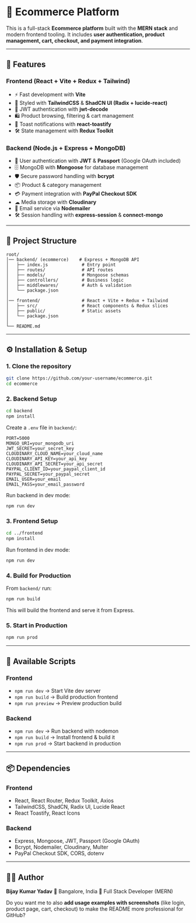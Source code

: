 # 🛒 Ecommerce Platform

This is a full-stack **Ecommerce platform** built with the **MERN stack** and modern frontend tooling.
It includes **user authentication, product management, cart, checkout, and payment integration**.

---

## 🚀 Features

### **Frontend (React + Vite + Redux + Tailwind)**

* ⚡ Fast development with **Vite**
* 🎨 Styled with **TailwindCSS** & **ShadCN UI (Radix + lucide-react)**
* 🔐 JWT authentication with **jwt-decode**
* 🛍 Product browsing, filtering & cart management
* 🔔 Toast notifications with **react-toastify**
* 🛠 State management with **Redux Toolkit**

### **Backend (Node.js + Express + MongoDB)**

* 🔑 User authentication with **JWT** & **Passport** (Google OAuth included)
* 🗄 MongoDB with **Mongoose** for database management
* 🛡 Secure password handling with **bcrypt**
* 📦 Product & category management
* 💳 Payment integration with **PayPal Checkout SDK**
* ☁ Media storage with **Cloudinary**
* 📧 Email service via **Nodemailer**
* 🛠 Session handling with **express-session** & **connect-mongo**

---

## 📂 Project Structure

```
root/
│── backend/ (ecommerce)    # Express + MongoDB API
│   ├── index.js             # Entry point
│   ├── routes/              # API routes
│   ├── models/              # Mongoose schemas
│   ├── controllers/         # Business logic
│   ├── middlewares/         # Auth & validation
│   └── package.json
│
│── frontend/                # React + Vite + Redux + Tailwind
│   ├── src/                 # React components & Redux slices
│   ├── public/              # Static assets
│   └── package.json
│
└── README.md
```

---

## ⚙️ Installation & Setup

### **1. Clone the repository**

```bash
git clone https://github.com/your-username/ecommerce.git
cd ecommerce
```

### **2. Backend Setup**

```bash
cd backend
npm install
```

Create a `.env` file in `backend/`:

```env
PORT=5000
MONGO_URI=your_mongodb_uri
JWT_SECRET=your_secret_key
CLOUDINARY_CLOUD_NAME=your_cloud_name
CLOUDINARY_API_KEY=your_api_key
CLOUDINARY_API_SECRET=your_api_secret
PAYPAL_CLIENT_ID=your_paypal_client_id
PAYPAL_SECRET=your_paypal_secret
EMAIL_USER=your_email
EMAIL_PASS=your_email_password
```

Run backend in dev mode:

```bash
npm run dev
```

### **3. Frontend Setup**

```bash
cd ../frontend
npm install
```

Run frontend in dev mode:

```bash
npm run dev
```

### **4. Build for Production**

From `backend/` run:

```bash
npm run build
```

This will build the frontend and serve it from Express.

### **5. Start in Production**

```bash
npm run prod
```

---

## 🔑 Available Scripts

### **Frontend**

* `npm run dev` → Start Vite dev server
* `npm run build` → Build production frontend
* `npm run preview` → Preview production build

### **Backend**

* `npm run dev` → Run backend with nodemon
* `npm run build` → Install frontend & build it
* `npm run prod` → Start backend in production

---

## 📦 Dependencies

### **Frontend**

* React, React Router, Redux Toolkit, Axios
* TailwindCSS, ShadCN, Radix UI, Lucide React
* React Toastify, React Icons

### **Backend**

* Express, Mongoose, JWT, Passport (Google OAuth)
* Bcrypt, Nodemailer, Cloudinary, Multer
* PayPal Checkout SDK, CORS, dotenv

---

## 👨‍💻 Author

**Bijay Kumar Yadav**
📍 Bangalore, India
💼 Full Stack Developer (MERN)


Do you want me to also **add usage examples with screenshots** (like login, product page, cart, checkout) to make the README more professional for GitHub?
